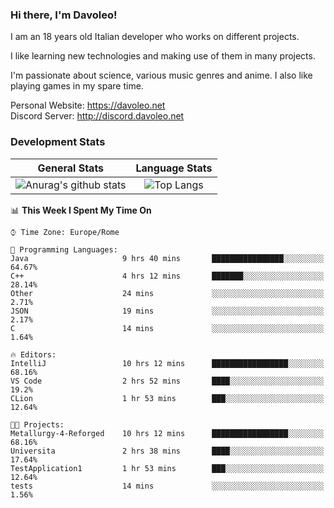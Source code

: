 ### Hi there, I'm Davoleo!

I am an 18 years old Italian developer who works on different projects.

I like learning new technologies and making use of them in many projects.

I'm passionate about science, various music genres and anime.
I also like playing games in my spare time.

Personal Website: https://davoleo.net <br>
Discord Server: http://discord.davoleo.net

### Development Stats

General Stats             |  Language Stats
:-------------------------:|:-------------------------:
![Anurag's github stats](https://github-readme-stats.vercel.app/api?username=Davoleo&count_private=true&show_icons=true&theme=tokyonight)  |  ![Top Langs](https://github-readme-stats.vercel.app/api/top-langs/?username=Davoleo&theme=tokyonight&layout=compact)



<!--START_SECTION:waka-->
📊 **This Week I Spent My Time On** 

```text
⌚︎ Time Zone: Europe/Rome

💬 Programming Languages: 
Java                     9 hrs 40 mins       ████████████████░░░░░░░░░   64.67% 
C++                      4 hrs 12 mins       ███████░░░░░░░░░░░░░░░░░░   28.14% 
Other                    24 mins             ░░░░░░░░░░░░░░░░░░░░░░░░░   2.71% 
JSON                     19 mins             ░░░░░░░░░░░░░░░░░░░░░░░░░   2.17% 
C                        14 mins             ░░░░░░░░░░░░░░░░░░░░░░░░░   1.64%

🔥 Editors: 
IntelliJ                 10 hrs 12 mins      █████████████████░░░░░░░░   68.16% 
VS Code                  2 hrs 52 mins       ████░░░░░░░░░░░░░░░░░░░░░   19.2% 
CLion                    1 hr 53 mins        ███░░░░░░░░░░░░░░░░░░░░░░   12.64%

🐱‍💻 Projects: 
Metallurgy-4-Reforged    10 hrs 12 mins      █████████████████░░░░░░░░   68.16% 
Universita               2 hrs 38 mins       ████░░░░░░░░░░░░░░░░░░░░░   17.64% 
TestApplication1         1 hr 53 mins        ███░░░░░░░░░░░░░░░░░░░░░░   12.64% 
tests                    14 mins             ░░░░░░░░░░░░░░░░░░░░░░░░░   1.56%

```


<!--END_SECTION:waka-->

<!--
**Davoleo/Davoleo** is a ✨ _special_ ✨ repository because its `README.md` (this file) appears on your GitHub profile.

https://gist.github.com/Davoleo/43516c64c8169e24dc2571c34713863b

Here are some ideas to get you started:

- 🔭 I’m currently working on ...
- 🌱 I’m currently learning ...
- 👯 I’m looking to collaborate on ...
- 🤔 I’m looking for help with ...
- 💬 Ask me about ...
- 📫 How to reach me: ...
- 😄 Pronouns: ...
- ⚡ Fun fact: ...
-->
